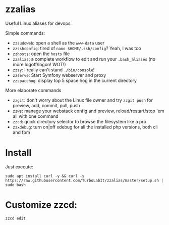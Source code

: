 # zzalias
Useful Linux aliases for devops.


Simple commands:

* `zzsudoweb`: open a shell as the `www-data` user
* `zzsshconfig`: tired of `nano $HOME/.ssh/config`? Yeah, I was too
* `zzhosts`: open the `hosts` file
* `zzalias`: a complete workflow to edit and run your `.bash_aliases` (no more logoff/logon! WOT!)
* `zzsy`: I really can't stand `./bin/console`!
* `zzserve`: Start Symfony webserver and proxy
* `zzspacehog`: display top 5 space hog in the current directory


More elaborate commands

* `zzgit`: don't worry about the Linux file owner and try `zzgit push` for preview, add, commit, pull, push
* `zzws`: manage your webstack config and preview, reload/restart/stop 'em all with one command
* `zzcd`: quick directory selector to browse the filesystem like a pro
* `zzxdebug`: turn on|off xdebug for all the installed php versions, both cli and fpm


# Install
Just execute:

```
sudo apt install curl -y && curl -s https://raw.githubusercontent.com/TurboLabIt/zzalias/master/setup.sh | sudo bash
```


# Customize zzcd:

````
zzcd edit

````
